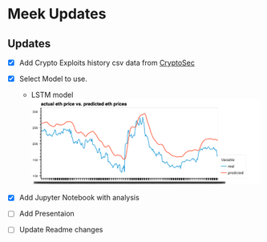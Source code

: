 # Meek Updates

## Updates

- [x] Add Crypto Exploits history csv data from [CryptoSec](https://cryptosec.info/defi-hacks/)
- [x] Select Model to use. 
    - LSTM model
![](./images/predicted_eth_prices_bokeh_plot.png)

- [x] Add Jupyter Notebook with analysis
- [ ] Add Presentaion 
- [ ] Update Readme changes

